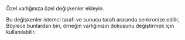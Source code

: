 Özel varlığınıza özel değişkenler ekleyin.

Bu değişkenler istemci tarafı ve sunucu tarafı arasında senkronize edilir,
Böylece bunlardan biri, örneğin varlığınızın dokusunu değiştirmek için kullanılabilir.
